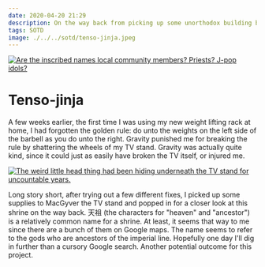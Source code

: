 ```yaml
---
date: 2020-04-20 21:29
description: On the way back from picking up some unorthodox building blocks, April 18, 2020.
tags: SOTD
image: ./../../sotd/tenso-jinja.jpeg
---
```

[<img src="./../../sotd/tenso-jinja.jpeg"
alt="Are the inscribed names local community members? Priests? J-pop idols?"
/>](./../../sotd/tenso-jinja.jpeg)

# Tenso-jinja

A few weeks earlier, the first time I was using my new weight lifting rack at home, I had forgotten the golden rule: do unto the weights on the left side of the barbell as you do unto the right. Gravity punished me for breaking the rule by shattering the wheels of my TV stand. Gravity was actually quite kind, since it could just as easily have broken the TV itself, or injured me.

[<img src="./../../sotd/wheels.jpeg"
alt="The weird little head thing had been hiding underneath the TV stand for uncountable years."
/>](./../../sotd/wheels.jpeg)

Long story short, after trying out a few different fixes, I picked up some supplies to MacGyver the TV stand and popped in for a closer look at this shrine on the way back. 天祖 (the characters for "heaven" and "ancestor") is a relatively common name for a shrine. At least, it seems that way to me since there are a bunch of them on Google maps. The name seems to refer to the gods who are ancestors of the imperial line. Hopefully one day I'll dig in further than a cursory Google search. Another potential outcome for this project.
